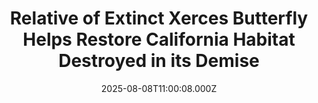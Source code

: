 ---
title: "Relative of Extinct Xerces Butterfly Helps Restore California Habitat Destroyed in its Demise"
date: 2025-08-08T11:00:08.000Z
category: Human Kindness
externalLink: "https://www.goodnewsnetwork.org/relative-of-extinct-xerces-butterfly-helps-restore-california-habitat-destroyed-in-its-demise/"
image: ""
excerpt: "The coastal dunes of the San Francisco peninsula serve as the natural backdrop to the dramatic curve of the Golden Gate Bridge, but just recently they also became the test bed for an “amazing” experiment in rewilding. Can an extinct species, which played a key role in its ecosystem, live on through its close relatives? […] The post Relative of…"
---
